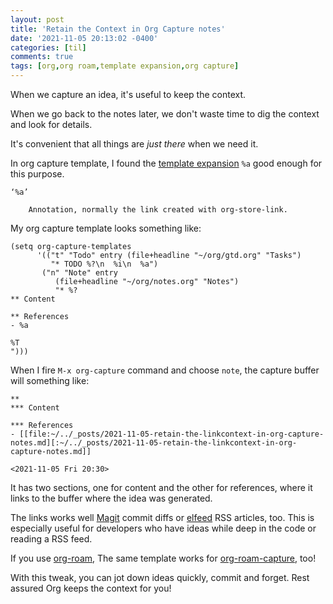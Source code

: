 ```yaml
---
layout: post
title: 'Retain the Context in Org Capture notes'
date: '2021-11-05 20:13:02 -0400'
categories: [til]
comments: true
tags: [org,org roam,template expansion,org capture]
---
```


When we capture an idea, it's useful to keep the context. 

When we go back to the notes later, we don't waste time to dig the context and look for details. 

It's convenient that all things are _just there_ when we need it.

In org capture template, I found the [template expansion](https://orgmode.org/manual/Template-expansion.html) `%a` good enough for this purpose.

```
‘%a’

    Annotation, normally the link created with org-store-link.
```

My org capture template looks something like:

```elisp
(setq org-capture-templates
      '(("t" "Todo" entry (file+headline "~/org/gtd.org" "Tasks")
         "* TODO %?\n  %i\n  %a")
       ("n" "Note" entry
          (file+headline "~/org/notes.org" "Notes")
          "* %?
** Content

** References
- %a

%T
")))
```

When I fire `M-x org-capture` command and choose `note`, the capture buffer will something like:

```
** 
*** Content

*** References
- [[file:~/../_posts/2021-11-05-retain-the-linkcontext-in-org-capture-notes.md][:~/../_posts/2021-11-05-retain-the-linkcontext-in-org-capture-notes.md]]

<2021-11-05 Fri 20:30>

```

It has two sections,  one for content and the other for references, where it links to the buffer where the idea was generated.

The links works well [Magit](https://magit.vc/) commit diffs or [elfeed](https://github.com/skeeto/elfeed) RSS articles, too. This is especially useful for developers who have ideas while deep in the code or reading a RSS feed.

If you use [org-roam](https://github.com/org-roam/org-roam), The same template works for [org-roam-capture](https://github.com/org-roam/org-roam/blob/master/org-roam-capture.el), too!

With this tweak, you can jot down ideas quickly, commit and forget. Rest assured Org keeps the context for you!
